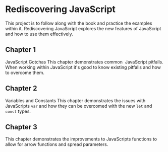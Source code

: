 # Rediscovering JavaScript
This project is to follow along with the book and practice the examples within it. Rediscovering JavaScript explores the new features of JavaScript and how to use them effectively.

## Chapter 1
JavaScript Gotchas
This chapter demonstrates common  JavaScript pitfalls. When working within JavaScript it's good to know existing pitfalls and how to overcome them.

## Chapter 2
Variables and Constants
This chapter demonstrates the issues with JavaScripts `var` and how they can be overcomed with the new `let` and `const` types.

## Chapter 3
This chapter demonstrates the improvements to JavaScripts functions to allow for arrow functions and spread parameters.